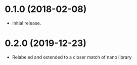 # 0.1.0 (2018-02-08)

- Initial release.

# 0.2.0 (2019-12-23)

- Relabeled and extended to a closer match of nano library